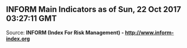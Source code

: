## INFORM Main Indicators as of Sun, 22 Oct 2017 03:27:11 GMT

Source: **INFORM (Index For Risk Management) - http://www.inform-index.org**